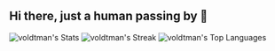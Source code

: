 ## Hi there, just a human passing by 👋
![voldtman's Stats](https://github-readme-stats.vercel.app/api?username=voldtman&theme=vue-dark&show_icons=true&hide_border=true&count_private=true)
![voldtman's Streak](https://github-readme-streak-stats.herokuapp.com/?user=voldtman&theme=vue-dark&hide_border=true)
![voldtman's Top Languages](https://github-readme-stats.vercel.app/api/top-langs/?username=voldtman&theme=vue-dark&show_icons=true&hide_border=true&layout=compact)
